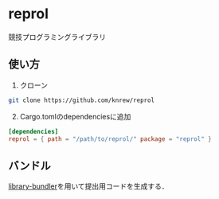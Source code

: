 # reprol
競技プログラミングライブラリ

## 使い方
1. クローン
```sh
git clone https://github.com/knrew/reprol
```

2. Cargo.tomlのdependenciesに追加
```toml
[dependencies]
reprol = { path = "/path/to/reprol/" package = "reprol" }
```

## バンドル
[library-bundler](https://github.com/knrew/library-bundler)を用いて提出用コードを生成する．
